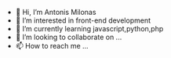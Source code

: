 - 👋 Hi, I’m Antonis Milonas
- 👀 I’m interested in front-end development
- 🌱 I’m currently learning javascript,python,php
- 💞️ I’m looking to collaborate on ...
- 📫 How to reach me ...

<!---
antomylo/antomylo is a ✨ special ✨ repository because its `README.md` (this file) appears on your GitHub profile.
You can click the Preview link to take a look at your changes.
--->
